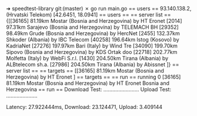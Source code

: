 ➜  speedtest-library git:(master) ✗ go run main.go
== users ==
93.140.138.2, (Hrvatski Telekom) [42.6451, 18.0941]
== users ==
== server list ==
{[[36165]    81.19km
Mostar (Bosnia and Herzegovina) by HT Eronet
 [2014]    97.31km
Sarajevo (Bosnia and Herzegovina) by TELEMACH BH
 [29352]    98.49km
Grude (Bosnia and Herzegovina) by HercNet
 [2455]   132.37km
Shkoder (Albania) by IBC Telecom
 [40258]   196.64km
Istog (Kosovo) by KadriaNet
 [27276]   197.97km
Bari (Italy) by Wind Tre
 [34090]   199.70km
Sipovo (Bosnia and Herzegovina) by KDS Ortak doo
 [22718]   202.77km
Molfetta (Italy) by WebFi S.r.l.
 [1430]   204.50km
Tirana (Albania) by ALBtelecom sh.a.
 [27986]   204.50km
Tirana (Albania) by Abissnet
]}
== server list ==
== targets ==
[[36165]    81.19km
Mostar (Bosnia and Herzegovina) by HT Eronet
]
== targets ==
== run ==
running 0 [36165]    81.19km
Mostar (Bosnia and Herzegovina) by HT Eronet
 Bosnia and Herzegovina
== run ==
Download Test: ........................
Upload Test: .....................

Latency: 27.922444ms, Download: 23.124471, Upload: 3.409144

